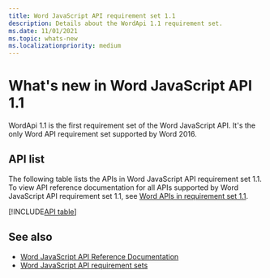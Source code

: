 ```yaml
---
title: Word JavaScript API requirement set 1.1
description: Details about the WordApi 1.1 requirement set.
ms.date: 11/01/2021
ms.topic: whats-new
ms.localizationpriority: medium
---
```


# What's new in Word JavaScript API 1.1

WordApi 1.1 is the first requirement set of the Word JavaScript API. It's the only Word API requirement set supported by Word 2016.

## API list

The following table lists the APIs in Word JavaScript API requirement set 1.1. To view API reference documentation for all APIs supported by Word JavaScript API requirement set 1.1, see [Word APIs in requirement set 1.1](/javascript/api/word?view=word-js-1.1&preserve-view=true).

[!INCLUDE[API table](../../includes/word-1_1.md)]

## See also

- [Word JavaScript API Reference Documentation](/javascript/api/word)
- [Word JavaScript API requirement sets](word-api-requirement-sets.md)
